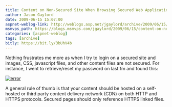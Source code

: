 ```yaml
---
title: Content on Non-Secured Site When Browsing Secured Web Application or Web Site
author: Jason Gaylord
date: 2009-06-15 15:07:00
aspnet-weblog-link: http://weblogs.asp.net/jgaylord/archive/2009/06/15/content-on-non-secured-site-when-browsing-secured-web-application-or-web-site.aspx
msmvps_path: https://blogs.msmvps.com/jgaylord/2009/06/15/content-on-non-secured-site-when-browsing-secured-web-application-or-web-site/
categories: [aspnet-weblog]
tags: [archive]
bitly: https://bit.ly/3bUhV4b
---
```


Nothing frustrates me more as when I try to login on a secured site and images, CSS, javascript files, and other content files are not secured. For instance, I went to retrieve/reset my password on last.fm and found this:

[![error](http://weblogs.asp.net/blogs/jgaylord/WindowsLiveWriter/ContentonNonSecuredSiteWhenBrowsingSecur_D4A6/error_thumb.jpg "error")](http://weblogs.asp.net/blogs/jgaylord/WindowsLiveWriter/ContentonNonSecuredSiteWhenBrowsingSecur_D4A6/error_2.jpg)

A general rule of thumb is that your content should be hosted on a self-hosted or third party content delivery network (CDN) on both HTTP and HTTPS protocols. Secured pages should only reference HTTPS linked files.